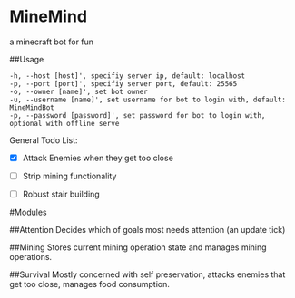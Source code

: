 # MineMind
a minecraft bot for fun

##Usage
```
-h, --host [host]', specifiy server ip, default: localhost
-p, --port [port]', specifiy server port, default: 25565
-o, --owner [name]', set bot owner
-u, --username [name]', set username for bot to login with, default: MineMindBot
-p, --password [password]', set password for bot to login with, optional with offline serve
```

General Todo List:
- [x] Attack Enemies when they get too close
- [ ] Strip mining functionality
- [ ] Robust stair building


#Modules

##Attention
Decides which of goals most needs attention (an update tick)

##Mining
Stores current mining operation state and manages mining operations.

##Survival
Mostly concerned with self preservation, attacks enemies that get too close, manages food consumption.
